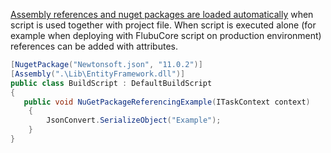 [Assembly references and nuget packages are loaded automatically](https://flubucore.dotnetcore.xyz/buildscript-fundamentals#Referencing-other-assemblies-in-build-script) when script is used together with project file. When script is executed alone (for example when deploying with FlubuCore script on production environment) references can be added with attributes.



```csharp
[NugetPackage("Newtonsoft.json", "11.0.2")]
[Assembly(".\Lib\EntityFramework.dll")]
public class BuildScript : DefaultBuildScript
{
   public void NuGetPackageReferencingExample(ITaskContext context)
    {
        JsonConvert.SerializeObject("Example");
    }
}
```

